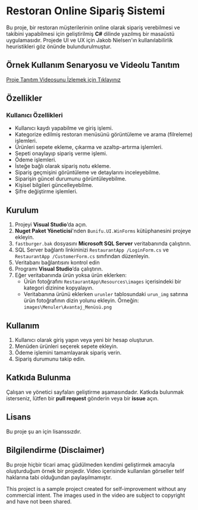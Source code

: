 
# Restoran Online Sipariş Sistemi

Bu proje, bir restoran müşterilerinin online olarak sipariş verebilmesi ve takibini yapabilmesi için geliştirilmiş **C#** dilinde yazılmış bir masaüstü uygulamasıdır. Projede UI ve UX için Jakob Nielsen'ın kullanılabilirlik heuristikleri göz önünde bulundurulmuştur.

## Örnek Kullanım Senaryosu ve Videolu Tanıtım

[Proje Tanıtım Videosunu İzlemek için Tıklayınız](https://drive.google.com/file/d/17mHfomrHlraIT6rAcORtBslB_528agrn/view?usp=sharing)


## Özellikler

### Kullanıcı Özellikleri

- Kullanıcı kaydı yapabilme ve giriş işlemi.
- Kategorize edilmiş restoran menüsünü görüntüleme ve arama (filreleme) işlemleri.
- Ürünleri sepete ekleme, çıkarma ve azaltıp-artırma işlemleri.
- Sepeti onaylayıp sipariş verme işlemi.
- Ödeme işlemleri.
- İsteğe bağlı olarak sipariş notu ekleme.
- Sipariş geçmişini görüntüleme ve detaylarını inceleyebilme.
- Siparişin güncel durumunu görüntüleyebilme.
- Kişisel bilgileri güncelleyebilme.
- Şifre değiştirme işlemleri.

## Kurulum

1. Projeyi **Visual Studio**’da açın.
2. **Nuget Paket Yöneticisi**'nden `Bunifu.UI.WinForms` kütüphanesini projeye ekleyin.
3. `fastburger.bak` dosyasını **Microsoft SQL Server** veritabanında çalıştırın.
4. SQL Server bağlantı linkininizi `RestaurantApp /LoginForm.cs` ve `RestaurantApp /CustomerForm.cs` sınıfından düzenleyin.
5. Veritabanı bağlantısını kontrol edin
6. Programı **Visual Studio**’da çalıştırın.
7. Eğer veritabanında ürün yoksa ürün eklerken: 
    - Ürün fotoğrafını `RestaurantApp\Resources\images` içerisindeki bir kategori dizinine kopyalayın.
    - Veritabanına ürünü eklerken `urunler` tablosundaki `urun_img` satırına ürün fotoğrafının dizin yolunu ekleyin. Örneğin: `images\Menuler\Avantaj_Menüsü.png` 

## Kullanım

1. Kullanıcı olarak giriş yapın veya yeni bir hesap oluşturun.
2. Menüden ürünleri seçerek sepete ekleyin.
3. Ödeme işlemini tamamlayarak sipariş verin.
4. Sipariş durumunu takip edin.

## Katkıda Bulunma

Çalışan ve yönetici sayfaları geliştirme aşamasındadır. Katkıda bulunmak isterseniz, lütfen bir **pull request** gönderin veya bir **issue** açın.

## Lisans

Bu proje şu an için lisanssızdır.

## Bilgilendirme (Disclaimer)
Bu proje hiçbir ticari amaç güdülmeden kendimi geliştirmek amacıyla oluşturduğum örnek bir projedir. Video içerisinde kullanılan görseller telif haklarına tabi olduğundan paylaşılmamıştır.

This project is a sample project created for self-improvement without any commercial intent. The images used in the video are subject to copyright and have not been shared.
